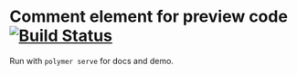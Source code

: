 # Comment element for preview code[![Build Status](https://travis-ci.org/preview-code/markdown-input.svg?branch=master)](https://travis-ci.org/preview-code/code-highlighter)

Run with `polymer serve` for docs and demo.
